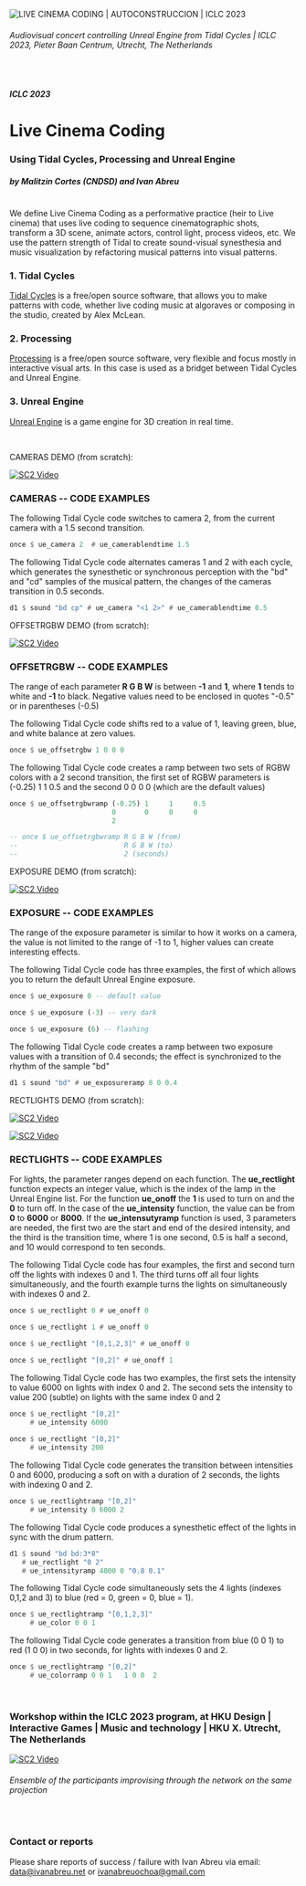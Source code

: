 ![LIVE CINEMA CODING | AUTOCONSTRUCCION | ICLC 2023](https://livecinemacoding.xyz/images/livecinemacoding-iclc2023-01.jpg "LIVE CINEMA CODING | AUTOCONSTRUCCION | ICLC 2023")
###### Audiovisual concert controlling Unreal Engine from Tidal Cycles | ICLC 2023, Pieter Baan Centrum, Utrecht, The Netherlands

<dl>
<br>
</dl>

##### *ICLC 2023*
# Live Cinema Coding 
### Using **Tidal Cycles**, **Processing** and **Unreal Engine**
##### by **Malitzin Cortes (CNDSD)** and **Ivan Abreu**
#

We define Live Cinema Coding as a performative practice (heir to Live cinema) that uses live coding to
sequence cinematographic shots, transform a 3D scene, animate actors, control light, process videos, etc.
We use the pattern strength of Tidal to create sound-visual synesthesia and music visualization by refactoring
musical patterns into visual patterns.



### 1. Tidal Cycles
<a href="https://tidalcycles.org/" target="_blank">Tidal Cycles</a> is a free/open source software, that allows you to make patterns with code, whether live coding music at algoraves or composing in the studio, created by Alex McLean.

### 2. Processing
<a href="https://processing.org/download" target="_blank">Processing</a> is a free/open source software, very flexible and focus mostly in interactive visual arts. In this case is used as a bridget between Tidal Cycles and Unreal Engine.

### 3. Unreal Engine
<a href="https://www.unrealengine.com/en-US/download" target="_blank">Unreal Engine</a> is a game engine for 3D creation in real time.

<dl>
  <br>
</dl>

CAMERAS DEMO (from scratch):

[![SC2 Video](https://livecinemacoding.xyz/images/workshop-livecinemacoding-cameras-play.jpg)](https://livecinemacoding.xyz/videos/workshop-livecinemacoding-cameras.mp4 "Click to play >") 



### CAMERAS -- CODE EXAMPLES

The following Tidal Cycle code switches to camera 2, from the current camera with a 1.5 second transition.
```haskell
once $ ue_camera 2  # ue_camerablendtime 1.5
```

The following Tidal Cycle code alternates cameras 1 and 2 with each cycle, which generates the synesthetic or synchronous perception with the "bd" and "cd" samples of the musical pattern, the changes of the cameras transition in 0.5 seconds.
```haskell
d1 $ sound "bd cp" # ue_camera "<1 2>" # ue_camerablendtime 0.5
```

OFFSETRGBW DEMO (from scratch):

[![SC2 Video](https://livecinemacoding.xyz/images/workshop-livecinemacoding-offsetrgbw-play.jpg)](https://livecinemacoding.xyz/videos/workshop-livecinemacoding-offsetrgbw.mp4 "Click to play >") 



### OFFSETRGBW -- CODE EXAMPLES

The range of each parameter **R G B W** is between **-1** and **1**, where **1** tends to white and **-1** to black. Negative values need to be enclosed in quotes "-0.5" or in parentheses (-0.5)

The following Tidal Cycle code shifts red to a value of 1, leaving green, blue, and white balance at zero values.

```haskell
once $ ue_offsetrgbw 1 0 0 0
```

The following Tidal Cycle code creates a ramp between two sets of RGBW colors with a 2 second transition, the first set of RGBW parameters is (-0.25) 1 1 0.5 and the second 0 0 0 0 (which are the default values)

```haskell
once $ ue_offsetrgbwramp (-0.25) 1     1     0.5
                         0       0     0     0
                         2

-- once $ ue_offsetrgbwramp R G B W (from)
--                          R G B W (to)
--                          2 (seconds)
```



EXPOSURE DEMO (from scratch):

[![SC2 Video](https://livecinemacoding.xyz/images/workshop-livecinemacoding-exposure-play.jpg)](https://livecinemacoding.xyz/videos/workshop-livecinemacoding-exposure.mp4 "Click to play >") 

### EXPOSURE -- CODE EXAMPLES

The range of the exposure parameter is similar to how it works on a camera, the value is not limited to the range of -1 to 1, higher values can create interesting effects.

The following Tidal Cycle code has three examples, the first of which allows you to return the default Unreal Engine exposure.

```haskell
once $ ue_exposure 0 -- default value

once $ ue_exposure (-3) -- very dark

once $ ue_exposure (6) -- flashing 
```

The following Tidal Cycle code creates a ramp between two exposure values with a transition of 0.4 seconds; the effect is synchronized to the rhythm of the sample "bd"

```haskell
d1 $ sound "bd" # ue_exposureramp 8 0 0.4
```



RECTLIGHTS DEMO (from scratch):

[![SC2 Video](https://livecinemacoding.xyz/images/workshop-livecinemacoding-rectlights-play.jpg)](https://livecinemacoding.xyz/videos/workshop-livecinemacoding-rectlights.mp4 "Click to play >") 

[![SC2 Video](https://livecinemacoding.xyz/images/workshop-livecinemacoding-rectlights-color-play.jpg)](https://livecinemacoding.xyz/videos/workshop-livecinemacoding-rectlights-color.mp4 "Click to play >") 


### RECTLIGHTS -- CODE EXAMPLES

For lights, the parameter ranges depend on each function. The **ue_rectlight** function expects an integer value, which is the index of the lamp in the Unreal Engine list. For the function **ue_onoff** the **1** is used to turn on and the **0** to turn off. In the case of the **ue_intensity** function, the value can be from **0** to **6000** or **8000**. If the **ue_intensutyramp** function is used, 3 parameters are needed, the first two are the start and end of the desired intensity, and the third is the transition time, where 1 is one second, 0.5 is half a second, and 10 would correspond to ten seconds.

The following Tidal Cycle code has four examples, the first and second turn off the lights with indexes 0 and 1. The third turns off all four lights simultaneously, and the fourth example turns the lights on simultaneously with indexes 0 and 2.

```haskell
once $ ue_rectlight 0 # ue_onoff 0

once $ ue_rectlight 1 # ue_onoff 0

once $ ue_rectlight "[0,1,2,3]" # ue_onoff 0

once $ ue_rectlight "[0,2]" # ue_onoff 1
```

The following Tidal Cycle code has two examples, the first sets the intensity to value 6000 on lights with index 0 and 2. The second sets the intensity to value 200 (subtle) on lights with the same index 0 and 2

```haskell
once $ ue_rectlight "[0,2]"
     # ue_intensity 6000
     
once $ ue_rectlight "[0,2]"
     # ue_intensity 200
```

The following Tidal Cycle code generates the transition between intensities 0 and 6000, producing a soft on with a duration of 2 seconds, the lights with indexing 0 and 2.

```haskell
once $ ue_rectlightramp "[0,2]"
     # ue_intensity 0 6000 2
```

The following Tidal Cycle code produces a synesthetic effect of the lights in sync with the drum pattern.

```haskell
d1 $ sound "bd bd:3*8"
   # ue_rectlight "0 2"
   # ue_intensityramp 4000 0 "0.8 0.1"
```

The following Tidal Cycle code simultaneously sets the 4 lights (indexes 0,1,2 and 3) to blue (red = 0, green = 0, blue = 1).

```haskell
once $ ue_rectlightramp "[0,1,2,3]"
     # ue_color 0 0 1
```

The following Tidal Cycle code generates a transition from blue (0 0 1) to red (1 0 0) in two seconds, for lights with indexes 0 and 2.

```haskell
once $ ue_rectlightramp "[0,2]"
     # ue_colorramp 0 0 1   1 0 0  2
```

<dl>
  <br>
</dl>

### Workshop within the ICLC 2023 program, at HKU Design | Interactive Games | Music and technology | HKU X. Utrecht, The Netherlands

[![SC2 Video](https://livecinemacoding.xyz/images/workshop-livecinemacoding-participants-play.jpg)](https://livecinemacoding.xyz/videos/workshop-livecinemacoding-participants.mp4 "Click to play >") 
###### Ensemble of the participants improvising through the network on the same projection

<dl>
  <br>
</dl>



### Contact or reports

Please share reports of success / failure with Ivan Abreu via email: data@ivanabreu.net or ivanabreuochoa@gmail.com
